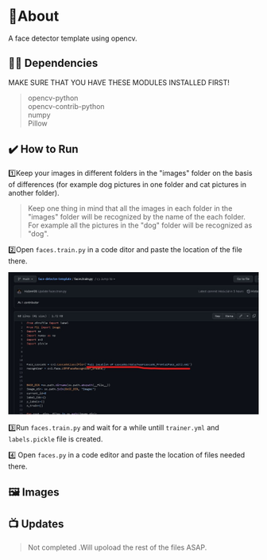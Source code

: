 

# 📝About
A face detector template using opencv.


## 👨‍💻 Dependencies
MAKE SURE THAT YOU HAVE THESE MODULES INSTALLED FIRST!
> opencv-python <br>
> opencv-contrib-python<br>
> numpy <br>
> Pillow<br>
## ✔️ How to Run
 
1️⃣Keep your images in different folders in the "images" folder on the basis of differences (for example dog pictures in one folder and cat pictures in another folder).
>Keep one thing in mind that all the images in each folder in the "images" folder will be recognized by the name of the each folder.<br>
>For example all the pictures in the "dog" folder will be recognized as "dog".

2️⃣Open ```faces.train.py``` in a code ditor and paste the location of the file there.

<img src="example1.jpg">



3️⃣Run   ```faces.train.py``` and wait for a while untill ```trainer.yml``` and ```labels.pickle``` file is created.

 
4️⃣ Open ```faces.py``` in a code editor and paste the location of files needed there.




## 🖼️ Images


## 📺 Updates
> Not completed .Will upoload the rest of the files ASAP.

